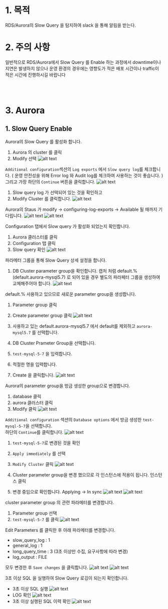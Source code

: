 # 1. 목적
RDS/Aurora의 Slow Query 을 탐지하여 slack 을 통해 알림을 받는다.

# 2. 주의 사항
일반적으로 RDS/Aurora에서 Slow Query 를 Enable 하는 과정에서 downtime이나 지연은 발생하지 않으나 운영 환경의 경우에는 영향도가 적은 배포 시간이나 traffic이 적은 시간에 진행하시길 바랍니다

<br><br>

# 3. Aurora

## 1. Slow Query Enable
Aurora의 Slow Query 를 활성화 합니다.
1. Aurora 의 cluster 를 클릭
2. Modify 선택 
![alt text](img/iShot_2023-02-04_20.33.07.png)

`Additional configuration`섹션의 `Log exports` 에서 `Slow query log`를 체크합니다. ( 운영 안전성을 위해 Error log 와 Audit log를 체크하여 사용하는 것이 좋습니다. ) 
그리고 가장 하단의 `Continue` 버튼을 클릭합니다.
![alt text](img/iShot_2023-02-04_20.37.10.png)


1. Slow query log 가 선택되어 있는 것을 확인하고
2. Modify Cluster 를 클릭합니다.
![alt text](img/iShot_2023-02-04_20.40.03.png)


Aurora의 Staus 가 modify -> configuring-log-exports -> Available 될 때까지 기다립니다.
![alt text](img/iShot_2023-02-04_20.41.32.png)
![alt text](img/iShot_2023-02-04_20.45.06.png)

Configuration 탭에서 Slow query 가 활성화 되었는지 확인합니다.
1. Aurora 클러스터를 클릭
2. Configuration 탭 클릭
3. Slow query 확인
![alt text](img/iShot_2023-02-04_20.46.31.png)

파라메터 그룹을 통해 Slow Query 상세 설정을 합니다.
1. DB Cluster parameter group을 확인합니다. 캡처 처럼 default.% (default.aurora-mysql5.7) 로 되어 있을 경우 별도의 파라페터 그룹을 생성하여 교체해주어야 합니다.
![alt text](img/iShot_2023-02-04_20.50.11.png)

default.% 사용하고 있으므로 새로운 parameter group을 생성합니다.
1. Parameter group 클릭
2. Create parameter group 클릭
![alt text](img/iShot_2023-02-04_20.53.49.png)

1. 사용하고 있는 default.aurora-mysql5.7 에서 default를 제외하고 `aurora-mysql5.7` 를 선택합니다.
2. DB Cluster Prameter Group을 선택합니다.
3. `test-mysql-5-7` 을 입력합니다.
4. 적절한 명을 입력합니다.
5. Create 을 클릭합니다.
![alt text](img/iShot_2023-02-04_20.56.07.png)


Aurora의 parameter group을 방금 생성한 group으로 변경합니다.
1. database 클릭
2. aurora 클러스터 클릭
3. Modify 클릭
![alt text](img/iShot_2023-02-04_20.59.17.png)

`Additional configuration` 섹션의 `Database options` 에서 방금 생성한 `test-mysql-5-7`을 선택합니다.<br>
하단의 `Continue`를 클릭합니다.
![alt text](img/iShot_2023-02-04_21.01.01.png)


1. `test-mysql-5-7`로 변경된 것을 확인
2. `Apply immediately` 를 선택
3. `Modify Cluster` 클릭
![alt text](img/iShot_2023-02-04_21.03.39.png)


1. Cluster parameter group을 변경 했으므로 각 인스턴스에 적용이 됩니다. 인스턴스 클릭
2. 변경 중임으로 확인합니다. Applying -> In sync
![alt text](img/iShot_2023-02-04_21.15.12.png)
![alt text](img/iShot_2023-02-04_21.19.21.png)


cluster parameter group 의 관련 파라메터를 변경합니다.
1. Parameter group 선택
2. `test-mysql-5-7` 를 클릭
![alt text](img/iShot_2023-02-04_21.22.39.png)

Edit Parameters 를 클릭한 후 아래 파라메터를 변경합니다.
- slow_query_log : 1
- general_log : 1
- long_query_time : 3 (3초 이상만 수집, 요구사항에 따라 변경)
- log_output : FILE <br>

모두 변경한 후 `Save changes` 을 클릭합니다.
![alt text](img/iShot_2023-02-04_21.23.54.png)
![alt text](img/iShot_2023-02-04_21.25.20.png)

3초 이상 SQL 을 실행하여 Slow Query 로깅이 되는지 확인합니다.
- 3초 이상 SQL 실행
![alt text](img/iShot_2023-02-04_21.30.57.png)
- LOG 확인
![alt text](img/iShot_2023-02-04_21.32.54.png)
- 3초 이상 실행된 SQL 이력 확인
![alt text](img/iShot_2023-02-04_21.34.15.png)

